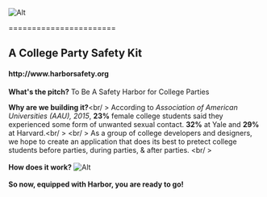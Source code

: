 ![Alt](https://s-media-cache-ak0.pinimg.com/originals/1b/21/df/1b21df728ee54ccbebe4c72af361529f.png)

=======================
<h2>A College Party Safety Kit</h2>
<h4> http://www.harborsafety.org </h4>

**What's the pitch?**   To Be A Safety Harbor for College Parties

**Why are we building it?**<br/ >
According to <i>Association of American Universities (AAU), 2015</i>, <b>23%</b> female college students said they experienced some form of unwanted sexual contact. <b>32%</b> at Yale and <b>29%</b> at Harvard.<br/ >
<br/ >
  As a group of college developers and designers, we hope to create an application that does its best to pretect college students before parties, during parties, & after parties. <br/ >
<br/>
<br/>
**How does it work?**
![Alt](https://s-media-cache-ak0.pinimg.com/originals/64/f5/e5/64f5e5bc230a0e34da39c1df585a6c09.png)
<br/>
<br/>
**So now, equipped with Harbor, you are ready to go!**